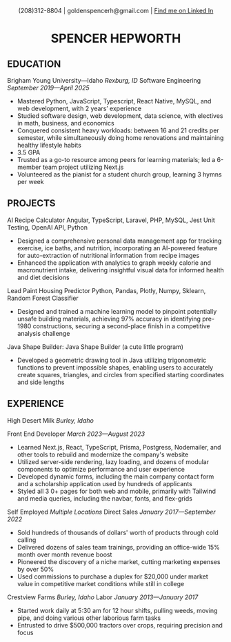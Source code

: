 <p style="text-align: center;">(208)312-8804  | goldenspencerh@gmail.com | <a href="https://www.linkedin.com/in/spencer-hepworth/"> Find me on Linked In </a> </p>
<h1 style="text-align: center;">SPENCER HEPWORTH </h1>

## EDUCATION

Brigham Young University—Idaho _Rexburg, ID_
Software Engineering _September 2019—April 2025_

- Mastered Python, JavaScript, Typescript, React Native, MySQL, and web development, with 2 years’ experience
- Studied software design, web development, data science, with electives in math, business, and economics
- Conquered consistent heavy workloads: between 16 and 21 credits per semester, while simultaneously doing home
    renovations and maintaining healthy lifestyle habits
- 3.5 GPA
- Trusted as a go-to resource among peers for learning materials; led a 6-member team project utilizing Next.js
- Volunteered as the pianist for a student church group, learning 3 hymns per week

## PROJECTS

AI Recipe Calculator
Angular, TypeScript, Laravel, PHP, MySQL, Jest Unit Testing, OpenAI API, Python

- Designed a comprehensive personal data management app for tracking exercise, ice baths, and nutrition, incorporating
    an AI-powered feature for auto-extraction of nutritional information from recipe images
- Enhanced the application with analytics to graph weekly calorie and macronutrient intake, delivering insightful visual data
    for informed health and diet decisions

Lead Paint Housing Predictor
Python, Pandas, Plotly, Numpy, Sklearn, Random Forest Classifier

- Designed and trained a machine learning model to pinpoint potentially unsafe building materials, achieving 97% accuracy
    in identifying pre-1980 constructions, securing a second-place finish in a competitive analysis challenge

Java Shape Builder: Java
Shape Builder (a cute little program)

- Developed a geometric drawing tool in Java utilizing trigonometric functions to prevent impossible shapes, enabling users
    to accurately create squares, triangles, and circles from specified starting coordinates and side lengths

## EXPERIENCE

High Desert Milk _Burley, Idaho_

Front End Developer _March 2023—August 2023_

- Learned Next.js, React, TypeScript, Prisma, Postgress, Nodemailer, and other tools to rebuild and modernize the
    company's website
- Utilized server-side rendering, lazy loading, and dozens of modular components to optimize performance and user
    experience
- Developed dynamic forms, including the main company contact form and a scholarship application used by hundreds of
    applicants
- Styled all 3 0+ pages for both web and mobile, primarily with Tailwind and media queries, including the navbar, fonts, and
    flex-grids

Self Employed _Multiple Locations_
Direct Sales _January 2017—September 2022_

- Sold hundreds of thousands of dollars' worth of products through cold calling
- Delivered dozens of sales team trainings, providing an office-wide 15% month over month revenue boost
- Pioneered the discovery of a niche market, cutting marketing expenses by over 50%
- Used commissions to purchase a duplex for $20,000 under market value in competitive market conditions while still in
    college

Crestview Farms _Burley, Idaho_
Labor _January 2013—January 2017_

- Started work daily at 5:30 am for 12 hour shifts, pulling weeds, moving pipe, and doing various other laborious farm tasks
- Entrusted to drive $500,000 tractors over crops, requiring precision and focus



